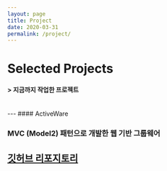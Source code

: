 ```yaml
---
layout: page
title: Project
date: 2020-03-31
permalink: /project/
---
```


# Selected Projects

#### > 지금까지 작업한 프로젝트

<br>
---
#### ActiveWare

### MVC (Model2) 패턴으로 개발한 웹 기반 그룹웨어
<a href="https://github.com/iamheonil/KHSemiProject" target="_blank">깃허브 리포지토리</a>
---
<br>

<br><br><br><br><br>